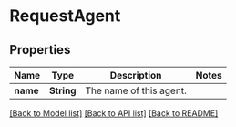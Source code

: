 # RequestAgent

## Properties

Name | Type | Description | Notes
------------ | ------------- | ------------- | -------------
**name** | **String** | The name of this agent. | 

[[Back to Model list]](../README.md#documentation-for-models) [[Back to API list]](../README.md#documentation-for-api-endpoints) [[Back to README]](../README.md)


